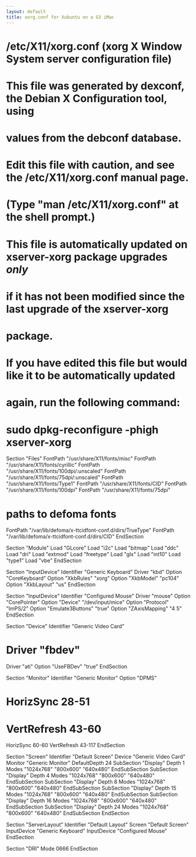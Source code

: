 ```yaml
---
layout: default
title: xorg.conf for Xubuntu on a G3 iMac
---
```


# /etc/X11/xorg.conf (xorg X Window System server configuration file)
#
# This file was generated by dexconf, the Debian X Configuration tool, using
# values from the debconf database.
#
# Edit this file with caution, and see the /etc/X11/xorg.conf manual page.
# (Type "man /etc/X11/xorg.conf" at the shell prompt.)
#
# This file is automatically updated on xserver-xorg package upgrades *only*
# if it has not been modified since the last upgrade of the xserver-xorg
# package.
#
# If you have edited this file but would like it to be automatically updated
# again, run the following command:
#   sudo dpkg-reconfigure -phigh xserver-xorg

Section "Files"
FontPath        "/usr/share/X11/fonts/misc"
FontPath        "/usr/share/X11/fonts/cyrillic"
FontPath        "/usr/share/X11/fonts/100dpi/:unscaled"
FontPath        "/usr/share/X11/fonts/75dpi/:unscaled"
FontPath        "/usr/share/X11/fonts/Type1"
FontPath        "/usr/share/X11/fonts/CID"
FontPath        "/usr/share/X11/fonts/100dpi"
FontPath        "/usr/share/X11/fonts/75dpi"
# paths to defoma fonts
FontPath        "/var/lib/defoma/x-ttcidfont-conf.d/dirs/TrueType"
FontPath        "/var/lib/defoma/x-ttcidfont-conf.d/dirs/CID"
EndSection

Section "Module"
Load    "GLcore"
Load    "i2c"
Load    "bitmap"
Load    "ddc"
Load    "dri"
Load    "extmod"
Load    "freetype"
Load    "glx"
Load    "int10"
Load    "type1"
Load    "vbe"
EndSection

Section "InputDevice"
Identifier      "Generic Keyboard"
Driver          "kbd"
Option          "CoreKeyboard"
Option          "XkbRules"      "xorg"
Option          "XkbModel"      "pc104"
Option          "XkbLayout"     "us"
EndSection

Section "InputDevice"
Identifier      "Configured Mouse"
Driver          "mouse"
Option          "CorePointer"
Option          "Device"                "/dev/input/mice"
Option          "Protocol"              "ImPS/2"
Option          "Emulate3Buttons"       "true"
Option          "ZAxisMapping"          "4 5"
EndSection

Section "Device"
Identifier      "Generic Video Card"
#       Driver          "fbdev"
Driver          "ati"
Option          "UseFBDev"              "true"
EndSection

Section "Monitor"
Identifier      "Generic Monitor"
Option          "DPMS"
#       HorizSync       28-51
#       VertRefresh     43-60
HorizSync       60-60
VertRefresh     43-117
EndSection

Section "Screen"
Identifier      "Default Screen"
Device          "Generic Video Card"
Monitor         "Generic Monitor"
DefaultDepth    24
SubSection "Display"
Depth           1
Modes           "1024x768" "800x600" "640x480"
EndSubSection
SubSection "Display"
Depth           4
Modes           "1024x768" "800x600" "640x480"
EndSubSection
SubSection "Display"
Depth           8
Modes           "1024x768" "800x600" "640x480"
EndSubSection
SubSection "Display"
Depth           15
Modes           "1024x768" "800x600" "640x480"
EndSubSection
SubSection "Display"
Depth           16
Modes           "1024x768" "800x600" "640x480"
EndSubSection
SubSection "Display"
Depth           24
Modes           "1024x768" "800x600" "640x480"
EndSubSection
EndSection

Section "ServerLayout"
Identifier      "Default Layout"
Screen          "Default Screen"
InputDevice     "Generic Keyboard"
InputDevice     "Configured Mouse"
EndSection

Section "DRI"
Mode    0666
EndSection

